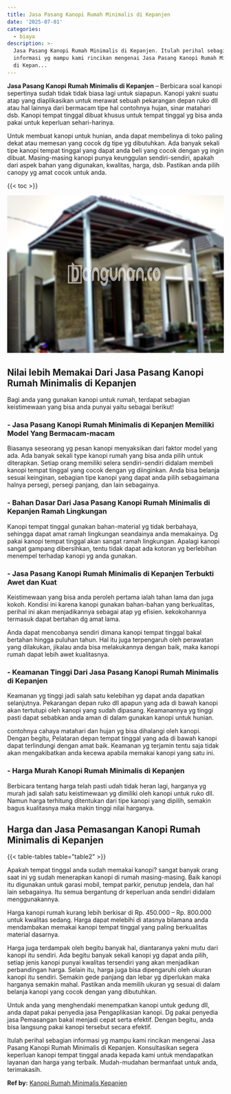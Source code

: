 ```yaml
---
title: Jasa Pasang Kanopi Rumah Minimalis di Kepanjen
date: '2025-07-01'
categories:
  - biaya
description: >-
  Jasa Pasang Kanopi Rumah Minimalis di Kepanjen. Itulah perihal sebagian
  informasi yg mampu kami rincikan mengenai Jasa Pasang Kanopi Rumah Minimalis
  di Kepan...
---
```


**Jasa Pasang Kanopi Rumah Minimalis di Kepanjen** – Berbicara soal kanopi sepertinya sudah tidak tidak biasa lagi untuk siapapun. Kanopi yakni suatu atap yang diaplikasikan untuk merawat sebuah pekarangan depan ruko dll atau hal lainnya dari bermacam tipe hal contohnya hujan, sinar matahari dsb. Kanopi tempat tinggal dibuat khusus untuk tempat tinggal yg bisa anda pakai untuk keperluan sehari-harinya.

Untuk membuat kanopi untuk hunian, anda dapat membelinya di toko paling dekat atau memesan yang cocok dg tipe yg dibutuhkan. Ada banyak sekali tipe kanopi tempat tinggal yang dapat anda beli yang cocok dengan yg ingin dibuat. Masing-masing kanopi punya keunggulan sendiri-sendiri, apakah dari aspek bahan yang digunakan, kwalitas, harga, dsb. Pastikan anda pilih canopy yg amat cocok untuk anda.

{{< toc >}}

![Jasa Pasang Kanopi Rumah Minimalis di Kepanjen](/images/harga-kanopi-minimalis-08.png)

## Nilai lebih Memakai Dari Jasa Pasang Kanopi Rumah Minimalis di Kepanjen

Bagi anda yang gunakan kanopi untuk rumah, terdapat sebagian keistimewaan yang bisa anda punyai yaitu sebagai berikut!

### \- Jasa Pasang Kanopi Rumah Minimalis di Kepanjen Memiliki Model Yang Bermacam-macam

Biasanya seseorang yg pesan kanopi menyaksikan dari faktor model yang ada. Ada banyak sekali type kanopi rumah yang bisa anda pilih untuk diterapkan. Setiap orang memiliki selera sendiri-sendiri didalam membeli kanopi tempat tinggal yang cocok dengan yg diinginkan. Anda bisa belanja sesuai keinginan, sebagian tipe kanopi yang dapat anda pilih sebagaimana halnya persegi, persegi panjang, dan lain sebagainya.

### \- Bahan Dasar Dari Jasa Pasang Kanopi Rumah Minimalis di Kepanjen Ramah Lingkungan

Kanopi tempat tinggal gunakan bahan-material yg tidak berbahaya, sehingga dapat amat ramah lingkungan seandainya anda memakainya. Dg pakai kanopi tempat tinggal akan sangat ramah lingkungan. Apalagi kanopi sangat gampang dibersihkan, tentu tidak dapat ada kotoran yg berlebihan menempel terhadap kanopi yg anda gunakan.

### \- Jasa Pasang Kanopi Rumah Minimalis di Kepanjen Terbukti Awet dan Kuat

Keistimewaan yang bisa anda peroleh pertama ialah tahan lama dan juga kokoh. Kondisi ini karena kanopi gunakan bahan-bahan yang berkualitas, perihal ini akan menjadikannya sebagai atap yg efisien. kekokohannya termasuk dapat bertahan dg amat lama.

Anda dapat mencobanya sendiri dimana kanopi tempat tinggal bakal bertahan hingga puluhan tahun. Hal itu juga terpengaruh oleh perawatan yang dilakukan, jikalau anda bisa melakukannya dengan baik, maka kanopi rumah dapat lebih awet kualitasnya.

### \- Keamanan Tinggi Dari Jasa Pasang Kanopi Rumah Minimalis di Kepanjen

Keamanan yg tinggi jadi salah satu kelebihan yg dapat anda dapatkan selanjutnya. Pekarangan depan ruko dll apapun yang ada di bawah kanopi akan tertutupi oleh kanopi yang sudah dipasang. Keamanannya yg tinggi pasti dapat sebabkan anda aman di dalam gunakan kanopi untuk hunian.

contohnya cahaya matahari dan hujan yg bisa dihalangi oleh kanopi. Dengan begitu, Pelataran depan tempat tinggal yang ada di bawah kanopi dapat terlindungi dengan amat baik. Keamanan yg terjamin tentu saja tidak akan mengakibatkan anda kecewa apabila memakai kanopi yang satu ini.

### \- Harga Murah Kanopi Rumah Minimalis di Kepanjen

Berbicara tentang harga telah pasti udah tidak heran lagi, harganya yg murah jadi salah satu keistimewaan yg dimiliki oleh kanopi untuk ruko dll. Namun harga terhitung ditentukan dari tipe kanopi yang dipilih, semakin bagus kualitasnya maka makin tinggi nilai harganya.

## Harga dan Jasa Pemasangan Kanopi Rumah Minimalis di Kepanjen

{{< table-tables table="table2" >}}

Apakah tempat tinggal anda sudah memakai kanopi? sangat banyak orang saat ini yg sudah menerapkan kanopi di rumah masing-masing. Baik kanopi itu digunakan untuk garasi mobil, tempat parkir, penutup jendela, dan hal lain sebagainya. Itu semua bergantung dr keperluan anda sendiri didalam menggunakannya.

Harga kanopi rumah kurang lebih berkisar di Rp. 450.000 – Rp. 800.000 untuk kwalitas sedang. Harga dapat melebihi di atasnya bilamana anda mendambakan memakai kanopi tempat tinggal yang paling berkualitas material dasarnya.

Harga juga terdampak oleh begitu banyak hal, diantaranya yakni mutu dari kanopi itu sendiri. Ada begitu banyak sekali kanopi yg dapat anda pilih, setiap jenis kanopi punyai kwalitas tersendiri yang akan menjadikan perbandingan harga. Selain itu, harga juga bisa dipengaruhi oleh ukuran kanopi itu sendiri. Semakin gede panjang dan lebar yg diperlukan maka harganya semakin mahal. Pastikan anda memilih ukuran yg sesuai di dalam belanja kanopi yang cocok dengan yang dibutuhkan.

Untuk anda yang menghendaki menempatkan kanopi untuk gedung dll, anda dapat pakai penyedia jasa Pengaplikasian kanopi. Dg pakai penyedia jasa Pemasangan bakal menjadi cepat serta efektif. Dengan begitu, anda bisa langsung pakai kanopi tersebut secara efektif.

Itulah perihal sebagian informasi yg mampu kami rincikan mengenai Jasa Pasang Kanopi Rumah Minimalis di Kepanjen. Konsultasikan segera keperluan kanopi tempat tinggal anada kepada kami untuk mendapatkan layanan dan harga yang terbaik. Mudah-mudahan bermanfaat untuk anda, terimakasih.

**Ref by:**  [Kanopi Rumah Minimalis Kepanjen](https://id.wikipedia.org/wiki/Kanopi)
